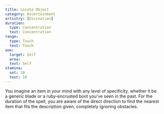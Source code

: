 ```yaml
---
title: Locate Object
category: Ascertainment
artistry: [Divination]
duration:
  type: Concentration
  text: Concentration
range:
  type: Touch
  text: Touch
aoe:
  target: Self
  area: 
  text: Self
stamina:
  set: 10
  text: 10
---
```

You imagine an item in your mind with any level of specificity, whether it be a generic blade or a ruby-encrusted boot you've seen in the past. For the duration of the spell, you are aware of the direct direction to find the nearest item that fits the description given, completely ignoring obstacles.
